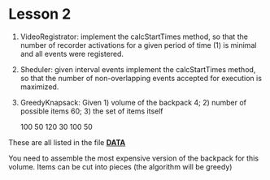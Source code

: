 # Lesson 2
1. VideoRegistrator: implement the calcStartTimes method, so that the number of recorder activations for a given period of time (1) is minimal and all events were registered.
2. Sheduler: given interval events implement the calcStartTimes method, so that the number of non-overlapping events accepted for execution is maximized.
3. GreedyKnapsack: Given 1) volume of the backpack 4; 2) number of possible items 60; 3) the set of items itself

    100 50
    120 30
    100 50
   
These are all listed in the file **[DATA](greedyKnapsack.txt)**

You need to assemble the most expensive version of the backpack for this volume. Items can be cut into pieces (the algorithm will be greedy)
